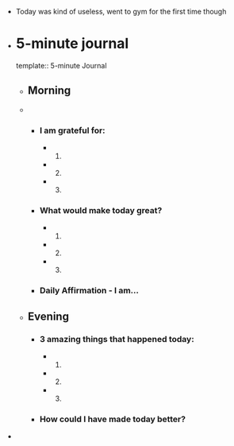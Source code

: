 - Today was kind of useless, went to gym for the first time though
- # 5-minute journal
  template:: 5-minute Journal
	- ## Morning
	-
		- ### I am grateful for:
			- 1.
			- 2.
			- 3.
		- ### What would make today great?
			- 1.
			- 2.
			- 3.
		- ### Daily Affirmation - I am...
	- ## Evening
		- ### 3 amazing things that happened today:
			- 1.
			- 2.
			- 3.
		- ### How could I have made today better?
-